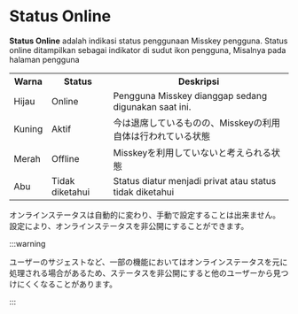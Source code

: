 # Status Online

**Status Online** adalah indikasi status penggunaan Misskey pengguna.
Status online ditampilkan sebagai indikator di sudut ikon pengguna, Misalnya pada halaman pengguna

<table>
	<tbody><tr>
		<th>Warna</th>
		<th>Status</th>
		<th>Deskripsi</th>
	</tr>
	<tr>
		<td>Hijau</td>
		<td>Online</td>
		<td>Pengguna Misskey dianggap sedang digunakan saat ini.</td>
	</tr>
	<tr>
		<td>Kuning</td>
		<td>Aktif</td>
		<td>今は退席しているものの、Misskeyの利用自体は行われている状態</td>
	</tr>
	<tr>
		<td>Merah</td>
		<td>Offline</td>
		<td>Misskeyを利用していないと考えられる状態</td>
	</tr>
	<tr>
		<td>Abu</td>
		<td>Tidak diketahui</td>
		<td>Status diatur menjadi privat atau status tidak diketahui</td>
	</tr>
</tbody></table>

オンラインステータスは自動的に変わり、手動で設定することは出来ません。
設定により、オンラインステータスを非公開にすることができます。

:::warning

ユーザーのサジェストなど、一部の機能においてはオンラインステータスを元に処理される場合があるため、ステータスを非公開にすると他のユーザーから見つけにくくなることがあります。

:::
